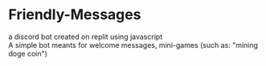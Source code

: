 # Friendly-Messages
a discord bot created on replit using javascript
<br>
A simple bot meants for welcome messages, mini-games (such as: "mining doge coin")

